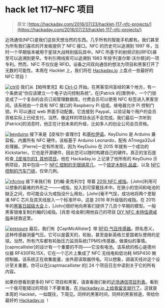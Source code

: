 # hack let 117–NFC 项目

> 原文:[https://hackaday.com/2016/07/23/hacklet-117-nfc-projects/](https://hackaday.com/2016/07/23/hacklet-117-nfc-projects/)

近场通信(NFC)是我们这些天想当然的东西。几乎所有的智能手机都有。我们甚至为所有我们喜欢的开发板提供了 NFC 接口。NFC 的历史可以追溯到 1997 年，当时一个早期版本被用于星球大战特别版玩具中。NFC 所基于的射频识别(RFID)甚至可以追溯到更早。专利引用线索可以追溯到 1983 年授予[查尔斯·沃尔顿]的一项专利。然而，NFC 不仅仅是 RFID。设备之间双向通信的想法为项目和黑客打开了无数的可能性。本周在 Hacklet 上，我们将在 [Hackaday.io](https://hackaday.io) 上盘点一些最好的 NFC 项目！

[![ctrl0](../Images/e065b02b4413587f0297833fed6f94ab.png)](https://hackaday.io/project/6863) 我们从【帕特里克】和 [Ctrl-O](https://hackaday.io/project/6863) 开始。在黑客空间圣经的某个地方，有一个条款说“你应该建立一个电子访问控制系统”。在[Patrick 的]案例中，一个门锁变成了一个复杂的会员订阅管理数据库。付费会员可以使用 NFC 标签进入黑客空间。该系统由一个具有 NFC 接口的 Raspberry Pi 组成。继电器允许 Pi 控制门锁。Pi 可以通过 web 界面手动配置。它连接到 Paypal，以验证每个用户的会员资格实际上已经支付。当然，像这样的项目永远不会完成。我们最后一次听到[Patrick]的消息时，他正在计划未来的升级，比如多人的创业公司会员资格。

[![keyduino](../Images/a6479f65339d86e14f0fda9e20ab3899.png)](https://hackaday.io/project/8332) 接下来是【皮埃尔·查理尔】和[基杜伊诺](https://hackaday.io/project/8332)。KeyDuino 是 Arduino 兼容板，内置所有 NFC 硬件。该板基于 Arduino Leonardo，配有 ATmega32u4 处理器。[Pierre]一定有所发现，因为 KeyDuino 在 2015 年就有一个成功的 Kickstarter。它也是开源硬件，因此您可以随时构建自己的硬件。真正的宝石是检查[【皮埃尔的】其他项目](https://hackaday.io/MrStein)。他在 Hackaday.io 上记录了他所有的 KeyDuino 示例项目，其中包括一个 [NFC 控制的无限镜茶几](https://hackaday.io/project/8651-nfc-infinity-table)，一个[锁定木制礼品盒](https://hackaday.io/project/8667-nfc-lock-gift-box)，以及 [NFC 控制的汽车门锁](https://hackaday.io/project/9532-nfc-car-door-control)，仅举几例。

[![nfcring](../Images/195d9b56f1ee34b95c2cd8f871057e91.png)](https://hackaday.io/project/8065-2016-nfc-ring) 接下来我们有【约翰·麦克利尔】带着 [2016 NFC 戒指](https://hackaday.io/project/8065-2016-nfc-ring)。[John]利用可以想象的最难的外形之一——戒指，投入到可穿戴技术中。在狭小的空间和电池的缺乏之间，你可能会认为戒指没什么用处。[John]毫不气馁，成功地将两个恩智浦 NFC 芯片及其天线放入一个标准环中。这是 2016 年升级版的戒指。在 2015 年的[黑客日超级大会](https://hackaday.io/superconference/)上，[John]很好地向黑客们提供了几百个早期的模型。一般黑客很难复制[约翰的]戒指。[肖恩·哈金斯]用他自己的项目 [DIY NFC 本特伍德戒指](https://hackaday.io/project/12792-nfc-bentwood-ring)来拯救这里。

[![pressure](../Images/165efa1552e8a3d0dfd811d1746ef84f.png)](https://hackaday.io/project/7077) 最后，我们有【CaptMcAllister】带 [RFID 气压传感器](https://hackaday.io/project/7077)。顾名思义，这种传感器测量气压。它可以是露天的，轮胎，甚至是新英格兰爱国者队使用的足球。当然，所有汽车都有轮胎压力监测系统(TPMS)传感器，做类似的事情。[capmcallister]的设计有一个重要的不同——它没有电池。该系统的核心是德州仪器 RF430FRL15X，它在一个芯片上集成了 NFC 无线电和低功耗 MSP430 微控制器。该系统正在收集能量，由外部读取器供电。可以想象，调谐天线对这个设计至关重要。你可以在[captmacallister 的] 24 个项目日志中读到关于它的所有内容。

如果你想看到更多的 NFC 项目和黑客，请查看我们新的[近场通信项目列表](https://hackaday.io/list/12795-near-field-communication-projects)。看到一个我可能错过的项目？不要害羞，[在 Hackaday.io 上给我留言就行了](https://hackaday.io/adam)。这就是本周的 Hacklet，一如既往，下周见。同样的黑客时间，同样的黑客频道，带给你最好的 [Hackaday.io](https://hackaday.io/) ！